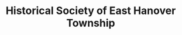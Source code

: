 ---
layout: repo
title: "Historical Society of East Hanover Township"
id: 13677
permalink: repos/13677/
---